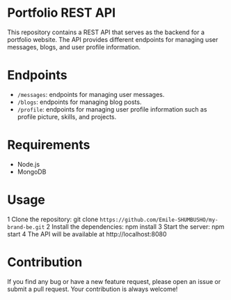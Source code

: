 # Portfolio REST API
This repository contains a REST API that serves as the backend for a portfolio website. The API provides different endpoints for managing user messages, blogs, and user profile information.

# Endpoints
* `/messages`: endpoints for managing user messages.
* `/blogs`: endpoints for managing blog posts.
* `/profile`: endpoints for managing user profile information such as profile picture, skills, and projects.
# Requirements
* Node.js
* MongoDB
# Usage
1 Clone the repository: git clone `https://github.com/Emile-SHUMBUSHO/my-brand-be.git`
2 Install the dependencies: npm install
3 Start the server: npm start
4 The API will be available at http://localhost:8080
# Contribution
If you find any bug or have a new feature request, please open an issue or submit a pull request. Your contribution is always welcome!



